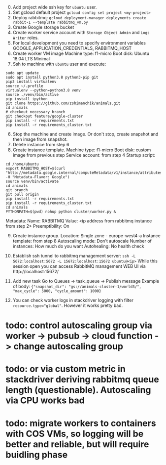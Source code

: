 

0. Add project wide ssh key for `ubuntu` user.
1. Set gcloud default project `gcloud config set project <my-project>`
2. Deploy rabbitmq: `gcloud deployment-manager deployments create rabbit-1 --template rabbitmq_vm.py`
3. Create Google storage bucket
4. Create worker service account with `Storage Object Admin` and `Logs Writer` roles.
5. For local development you need to specify environment variables GOOGLE_APPLICATION_CREDENTIALS, RABBITMQ_HOST
6. Create worker VM image
Machine type: f1-micro
Boot disk: Ubuntu 18.04 LTS Minimal
7. Ssh to machine with `ubuntu` user and execute:
```
sudo apt update
sudo apt install python3.8 python3-pip git
pip3 install virtualenv
source ~/.profile
virtualenv --python=python3.8 venv
source ./venv/bin/active
pip install ipython
git clone https://github.com/zshimanchik/animals.git
cd animals
# checkout necessary branch
git checkout feature/google-cluster
pip install -r requirements.txt
pip install -r requirements_cluster.txt
```

6. Stop the machine and create image. Or don't stop, create snapshot and then image from snapshot.
7. Delete instance from step 6
8. Create instance template.
Machine type: f1-micro
Boot disk: custom image from previous step
Service account: from step 4
Startup script:
```
cd /home/ubuntu
export RABBITMQ_HOST=$(curl "http://metadata.google.internal/computeMetadata/v1/instance/attributes/RABBITMQ_HOST" -H "Metadata-Flavor: Google")
source venv/bin/activate
cd animals
git branch
git pull origin
pip install -r requirements.txt
pip install -r requirements_cluster.txt
cd animals
PYTHONPATH=$(pwd) nohup python cluster/worker.py &
```
Metadata:
    Name: RABBITMQ
    Value: <ip address from rabbitmq instance from step 2>
Preemptibility: On

9. Create instance group.
Location: Single zone - europe-west4-a
Instance template: from step 8
Autoscaling mode: Don't autoscale
Number of instances: How much do you want
Autohealing: No health check 

10. Establish ssh tunnel to rabbitmq management server: `ssh -L 5672:localhost:5672 -L 15672:localhost:15672 ubuntu@<ip>`
While this session open you can access RabbitMQ management WEB UI via http://localhost:15672/

11. Add new task 
Go to Queues -> task_queue -> Publish message
Example of body:
`{"snapshot_dir": "gs://animals-cluster-1/world3/", "max_cycle": 5000, "cycle_amount": 1000}`

12. You can check worker logs in stackdriver logging with filter `resource.type="global"`. However it works pretty bad.


# todo: control autoscaling group via worker -> pubsub -> cloud function -> change autoscaling group
# todo: or via custom metric in stackdriver deriving rabbitmq queue length (questionable). Autoscaling via CPU works bad
# todo: migrate workers to containers with COS VMs, so logging will be better and reliable, but will require buidling phase
